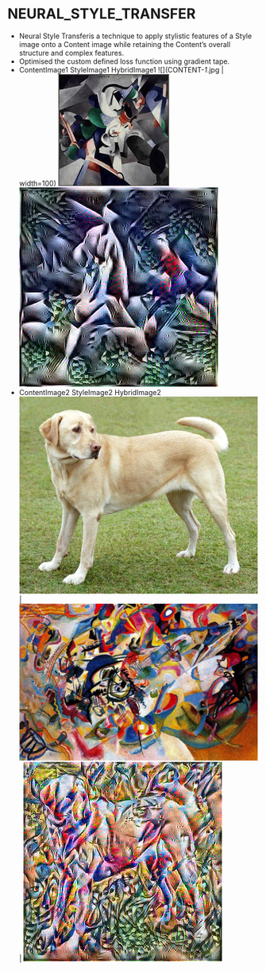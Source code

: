 # NEURAL_STYLE_TRANSFER

* Neural Style Transferis a technique to apply stylistic features of a Style image onto a Content image while retaining the Content’s overall structure and complex features.
* Optimised the custom defined loss function using gradient tape.
* ContentImage1   StyleImage1  HybridImage1
![](CONTENT-_1_.jpg | width=100)  ![](STYLE-_1_.jpg)  ![](image_02_3750.jpg)
* ContentImage2   StyleImage2  HybridImage2
![](content.jpg) | ![](style.jpg) | ![](Generated_imgae.jpg)
